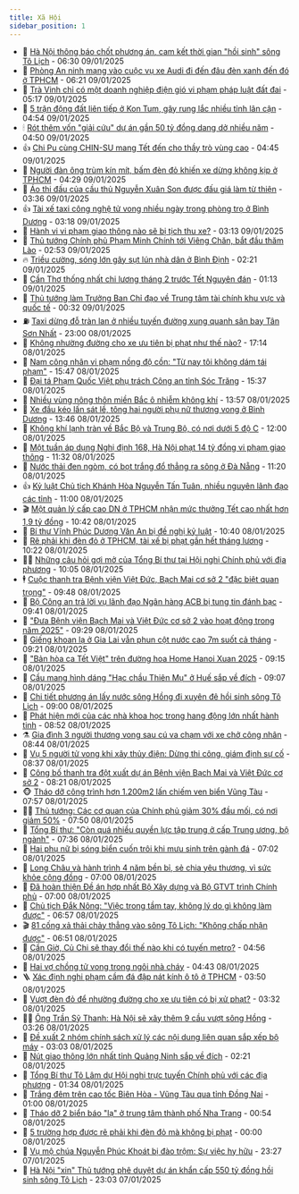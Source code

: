 ```yaml
---
title: Xã Hội
sidebar_position: 1
---
```


<!-- dantri-xa-hoi:START -->
- 🫣 [Hà Nội thông báo chốt phương án, cam kết thời gian &quot;hồi sinh&quot; sông Tô Lịch](https://dantri.com.vn/xa-hoi/ha-noi-thong-bao-chot-phuong-an-cam-ket-thoi-gian-hoi-sinh-song-to-lich-20250109115004994.htm) - 06:30 09/01/2025
- 💼 [Phòng An ninh mạng vào cuộc vụ xe Audi đi đến đâu đèn xanh đến đó ở TPHCM](https://dantri.com.vn/xa-hoi/phong-an-ninh-mang-vao-cuoc-vu-xe-audi-di-den-dau-den-xanh-den-do-o-tphcm-20250109122301390.htm) - 06:21 09/01/2025
- 🎊 [Trà Vinh chỉ có một doanh nghiệp điện gió vi phạm pháp luật đất đai](https://dantri.com.vn/xa-hoi/tra-vinh-chi-co-mot-doanh-nghiep-dien-gio-vi-pham-phap-luat-dat-dai-20250109114628263.htm) - 05:17 09/01/2025
- 🙉 [5 trận động đất liên tiếp ở Kon Tum, gây rung lắc nhiều tỉnh lân cận](https://dantri.com.vn/xa-hoi/5-tran-dong-dat-lien-tiep-o-kon-tum-gay-rung-lac-nhieu-tinh-lan-can-20250109114044032.htm) - 04:54 09/01/2025
- 🕯 [Rót thêm vốn &quot;giải cứu&quot; dự án gần 50 tỷ đồng dang dở nhiều năm](https://dantri.com.vn/xa-hoi/rot-them-von-giai-cuu-du-an-gan-50-ty-dong-dang-do-nhieu-nam-20250109110055652.htm) - 04:50 09/01/2025
- 👍 [Chi Pu cùng CHIN-SU mang Tết đến cho thầy trò vùng cao](https://dantri.com.vn/xa-hoi/chi-pu-cung-chin-su-mang-tet-den-cho-thay-tro-vung-cao-20250109111239497.htm) - 04:45 09/01/2025
- 🤖 [Người đàn ông trùm kín mít, bấm đèn đỏ khiến xe dừng không kịp ở TPHCM](https://dantri.com.vn/xa-hoi/nguoi-dan-ong-trum-kin-mit-bam-den-do-khien-xe-dung-khong-kip-o-tphcm-20250109110100841.htm) - 04:29 09/01/2025
- 🙉 [Áo thi đấu của cầu thủ Nguyễn Xuân Son được đấu giá làm từ thiện](https://dantri.com.vn/xa-hoi/ao-thi-dau-cua-cau-thu-nguyen-xuan-son-duoc-dau-gia-lam-tu-thien-20250109102523850.htm) - 03:36 09/01/2025
- 👍 [Tài xế taxi công nghệ tử vong nhiều ngày trong phòng trọ ở Bình Dương](https://dantri.com.vn/xa-hoi/tai-xe-taxi-cong-nghe-tu-vong-nhieu-ngay-trong-phong-tro-o-binh-duong-20250109093422307.htm) - 03:18 09/01/2025
- 🗽 [Hành vi vi phạm giao thông nào sẽ bị tịch thu xe?](https://dantri.com.vn/xa-hoi/hanh-vi-vi-pham-giao-thong-nao-se-bi-tich-thu-xe-20250109094847019.htm) - 03:13 09/01/2025
- 🗽 [Thủ tướng Chính phủ Phạm Minh Chính tới Viêng Chăn, bắt đầu thăm Lào](https://dantri.com.vn/xa-hoi/thu-tuong-chinh-phu-pham-minh-chinh-toi-vieng-chan-bat-dau-tham-lao-20250109095142397.htm) - 02:53 09/01/2025
- 🔥 [Triều cường, sóng lớn gây sụt lún nhà dân ở Bình Định](https://dantri.com.vn/xa-hoi/trieu-cuong-song-lon-gay-sut-lun-nha-dan-o-binh-dinh-20250109080749422.htm) - 02:21 09/01/2025
- 🦒 [Cần Thơ thống nhất chi lương tháng 2 trước Tết Nguyên đán](https://dantri.com.vn/xa-hoi/can-tho-thong-nhat-chi-luong-thang-2-truoc-tet-nguyen-dan-20250109075137337.htm) - 01:13 09/01/2025
- 🧐 [Thủ tướng làm Trưởng Ban Chỉ đạo về Trung tâm tài chính khu vực và quốc tế](https://dantri.com.vn/xa-hoi/thu-tuong-lam-truong-ban-chi-dao-ve-trung-tam-tai-chinh-khu-vuc-va-quoc-te-20250109072810266.htm) - 00:32 09/01/2025
- ⛽️ [Taxi dừng đỗ tràn lan ở nhiều tuyến đường xung quanh sân bay Tân Sơn Nhất](https://dantri.com.vn/xa-hoi/taxi-dung-do-tran-lan-o-nhieu-tuyen-duong-xung-quanh-san-bay-tan-son-nhat-20250103191410549.htm) - 23:00 08/01/2025
- 🚀 [Không nhường đường cho xe ưu tiên bị phạt như thế nào?](https://dantri.com.vn/xa-hoi/khong-nhuong-duong-cho-xe-uu-tien-bi-phat-nhu-the-nao-20250108145856120.htm) - 17:14 08/01/2025
- 🦒 [Nam công nhân vi phạm nồng độ cồn: &quot;Từ nay tôi không dám tái phạm&quot;](https://dantri.com.vn/xa-hoi/nam-cong-nhan-vi-pham-nong-do-con-tu-nay-toi-khong-dam-tai-pham-20250108220452917.htm) - 15:47 08/01/2025
- 🦅 [Đại tá Phạm Quốc Việt phụ trách Công an tỉnh Sóc Trăng](https://dantri.com.vn/xa-hoi/dai-ta-pham-quoc-viet-phu-trach-cong-an-tinh-soc-trang-20250108211757357.htm) - 15:37 08/01/2025
- 🚀 [Nhiều vùng nông thôn miền Bắc ô nhiễm không khí](https://dantri.com.vn/xa-hoi/nhieu-vung-nong-thon-mien-bac-o-nhiem-khong-khi-20250108203142651.htm) - 13:57 08/01/2025
- 🦅 [Xe đầu kéo lấn sát lề, tông hai người phụ nữ thương vong ở Bình Dương](https://dantri.com.vn/xa-hoi/xe-dau-keo-lan-sat-le-tong-hai-nguoi-phu-nu-thuong-vong-o-binh-duong-20250108202633885.htm) - 13:46 08/01/2025
- 🤠 [Không khí lạnh tràn về Bắc Bộ và Trung Bộ, có nơi dưới 5 độ C](https://dantri.com.vn/xa-hoi/khong-khi-lanh-tran-ve-bac-bo-va-trung-bo-co-noi-duoi-5-do-c-20250108173811618.htm) - 12:00 08/01/2025
- 💄 [Một tuần áp dụng Nghị định 168, Hà Nội phạt 14 tỷ đồng vi phạm giao thông](https://dantri.com.vn/xa-hoi/mot-tuan-ap-dung-nghi-dinh-168-ha-noi-phat-14-ty-dong-vi-pham-giao-thong-20250108182411980.htm) - 11:32 08/01/2025
- 🥷 [Nước thải đen ngòm, có bọt trắng đổ thẳng ra sông ở Đà Nẵng](https://dantri.com.vn/xa-hoi/nuoc-thai-den-ngom-co-bot-trang-do-thang-ra-song-o-da-nang-20250108175833640.htm) - 11:20 08/01/2025
- 👍 [Kỷ luật Chủ tịch Khánh Hòa Nguyễn Tấn Tuân, nhiều nguyên lãnh đạo các tỉnh](https://dantri.com.vn/xa-hoi/ky-luat-chu-tich-khanh-hoa-nguyen-tan-tuan-nhieu-nguyen-lanh-dao-cac-tinh-20250108175551572.htm) - 11:00 08/01/2025
- 🎬 [Một quản lý cấp cao DN ở TPHCM nhận mức thưởng Tết cao nhất hơn 1,9 tỷ đồng](https://dantri.com.vn/xa-hoi/mot-quan-ly-cap-cao-dn-o-tphcm-nhan-muc-thuong-tet-cao-nhat-hon-19-ty-dong-20250108173656301.htm) - 10:42 08/01/2025
- 🦒 [Bí thư Vĩnh Phúc Dương Văn An bị đề nghị kỷ luật](https://dantri.com.vn/xa-hoi/bi-thu-vinh-phuc-duong-van-an-bi-de-nghi-ky-luat-20241118164459233.htm) - 10:40 08/01/2025
- 🌊 [Rẽ phải khi đèn đỏ ở TPHCM, tài xế bị phạt gần hết tháng lương](https://dantri.com.vn/xa-hoi/re-phai-khi-den-do-o-tphcm-tai-xe-bi-phat-gan-het-thang-luong-20250108165827008.htm) - 10:22 08/01/2025
- 🧑‍💻 [Những câu hỏi gợi mở của Tổng Bí thư tại Hội nghị Chính phủ với địa phương](https://dantri.com.vn/xa-hoi/nhung-cau-hoi-goi-mo-cua-tong-bi-thu-tai-hoi-nghi-chinh-phu-voi-dia-phuong-20250108170141837.htm) - 10:05 08/01/2025
- 🕴 [Cuộc thanh tra Bệnh viện Việt Đức, Bạch Mai cơ sở 2 &quot;đặc biệt quan trọng&quot;](https://dantri.com.vn/xa-hoi/cuoc-thanh-tra-benh-vien-viet-duc-bach-mai-co-so-2-dac-biet-quan-trong-20250108163421951.htm) - 09:48 08/01/2025
- 🤔 [Bộ Công an trả lời vụ lãnh đạo Ngân hàng ACB bị tung tin đánh bạc](https://dantri.com.vn/xa-hoi/bo-cong-an-tra-loi-vu-lanh-dao-ngan-hang-acb-bi-tung-tin-danh-bac-20250108153234358.htm) - 09:41 08/01/2025
- 💄 [&quot;Đưa Bệnh viện Bạch Mai và Việt Đức cơ sở 2 vào hoạt động trong năm 2025&quot;](https://dantri.com.vn/xa-hoi/dua-benh-vien-bach-mai-va-viet-duc-co-so-2-vao-hoat-dong-trong-nam-2025-20250108161715947.htm) - 09:29 08/01/2025
- 🧠 [Giếng khoan lạ ở Gia Lai vẫn phun cột nước cao 7m suốt cả tháng](https://dantri.com.vn/xa-hoi/gieng-khoan-la-o-gia-lai-van-phun-cot-nuoc-cao-7m-suot-ca-thang-20250108155513126.htm) - 09:21 08/01/2025
- 🦣 [&quot;Bản hòa ca Tết Việt&quot; trên đường hoa Home Hanoi Xuan 2025](https://dantri.com.vn/xa-hoi/ban-hoa-ca-tet-viet-tren-duong-hoa-home-hanoi-xuan-2025-20250108160511962.htm) - 09:15 08/01/2025
- 💫 [Cầu mang hình dáng &quot;Hạc chầu Thiên Mụ&quot; ở Huế sắp về đích](https://dantri.com.vn/xa-hoi/cau-mang-hinh-dang-hac-chau-thien-mu-o-hue-sap-ve-dich-20250108141246149.htm) - 09:07 08/01/2025
- 🚀 [Chi tiết phương án lấy nước sông Hồng đi xuyên đê hồi sinh sông Tô Lịch](https://dantri.com.vn/xa-hoi/chi-tiet-phuong-an-lay-nuoc-song-hong-di-xuyen-de-hoi-sinh-song-to-lich-20250108000819844.htm) - 09:00 08/01/2025
- 🤔 [Phát hiện mới của các nhà khoa học trong hang động lớn nhất hành tinh](https://dantri.com.vn/xa-hoi/phat-hien-moi-cua-cac-nha-khoa-hoc-trong-hang-dong-lon-nhat-hanh-tinh-20250108141725248.htm) - 08:52 08/01/2025
- ⚗️ [Gia đình 3 người thương vong sau cú va chạm với xe chở công nhân](https://dantri.com.vn/xa-hoi/gia-dinh-3-nguoi-thuong-vong-sau-cu-va-cham-voi-xe-cho-cong-nhan-20250108152740323.htm) - 08:44 08/01/2025
- 🫶 [Vụ 5 người tử vong khi xây thủy điện: Dừng thi công, giám định sự cố](https://dantri.com.vn/xa-hoi/vu-5-nguoi-tu-vong-khi-xay-thuy-dien-dung-thi-cong-giam-dinh-su-co-20250108145101010.htm) - 08:37 08/01/2025
- 🌮 [Công bố thanh tra đột xuất dự án Bệnh viện Bạch Mai và Việt Đức cơ sở 2](https://dantri.com.vn/xa-hoi/cong-bo-thanh-tra-dot-xuat-du-an-benh-vien-bach-mai-va-viet-duc-co-so-2-20250108151621446.htm) - 08:21 08/01/2025
- 🐵 [Tháo dỡ công trình hơn 1.200m2 lấn chiếm ven biển Vũng Tàu](https://dantri.com.vn/xa-hoi/thao-do-cong-trinh-hon-1200m2-lan-chiem-ven-bien-vung-tau-20250108134408889.htm) - 07:57 08/01/2025
- 🧑‍🏫 [Thủ tướng: Các cơ quan của Chính phủ giảm 30% đầu mối, có nơi giảm 50%](https://dantri.com.vn/xa-hoi/thu-tuong-cac-co-quan-cua-chinh-phu-giam-30-dau-moi-co-noi-giam-50-20250108144131360.htm) - 07:50 08/01/2025
- 💫 [Tổng Bí thư: &quot;Còn quá nhiều quyền lực tập trung ở cấp Trung ương, bộ ngành&quot;](https://dantri.com.vn/xa-hoi/tong-bi-thu-con-qua-nhieu-quyen-luc-tap-trung-o-cap-trung-uong-bo-nganh-20250108141850500.htm) - 07:36 08/01/2025
- 🦩 [Hai phụ nữ bị sóng biển cuốn trôi khi mưu sinh trên gành đá](https://dantri.com.vn/xa-hoi/hai-phu-nu-bi-song-bien-cuon-troi-khi-muu-sinh-tren-ganh-da-20250108121156483.htm) - 07:02 08/01/2025
- 🦄 [Long Châu và hành trình 4 năm bền bỉ, sẻ chia yêu thương, vì sức khỏe cộng đồng](https://dantri.com.vn/xa-hoi/long-chau-va-hanh-trinh-4-nam-ben-bi-se-chia-yeu-thuong-vi-suc-khoe-cong-dong-20250108124537911.htm) - 07:00 08/01/2025
- 💂 [Đã hoàn thiện Đề án hợp nhất Bộ Xây dựng và Bộ GTVT trình Chính phủ](https://dantri.com.vn/xa-hoi/da-hoan-thien-de-an-hop-nhat-bo-xay-dung-va-bo-gtvt-trinh-chinh-phu-20250108110401376.htm) - 07:00 08/01/2025
- 💄 [Chủ tịch Đắk Nông: &quot;Việc trong tầm tay, không lý do gì không làm được&quot;](https://dantri.com.vn/xa-hoi/chu-tich-dak-nong-viec-trong-tam-tay-khong-ly-do-gi-khong-lam-duoc-20250108112241914.htm) - 06:57 08/01/2025
- 🎬 [81 cống xả thải chảy thẳng vào sông Tô Lịch: &quot;Không chấp nhận được&quot;](https://dantri.com.vn/xa-hoi/81-cong-xa-thai-chay-thang-vao-song-to-lich-khong-chap-nhan-duoc-20250108115708009.htm) - 06:51 08/01/2025
- 👀 [Cần Giờ, Củ Chi sẽ thay đổi thế nào khi có tuyến metro?](https://dantri.com.vn/xa-hoi/can-gio-cu-chi-se-thay-doi-the-nao-khi-co-tuyen-metro-20250108031146512.htm) - 04:56 08/01/2025
- 💃 [Hai vợ chồng tử vong trong ngôi nhà cháy](https://dantri.com.vn/xa-hoi/hai-vo-chong-tu-vong-trong-ngoi-nha-chay-20250108104507948.htm) - 04:43 08/01/2025
- 🪜 [Xác định nghi phạm cầm đá đập nát kính ô tô ở TPHCM](https://dantri.com.vn/xa-hoi/xac-dinh-nghi-pham-cam-da-dap-nat-kinh-o-to-o-tphcm-20250108101716416.htm) - 03:50 08/01/2025
- 📝 [Vượt đèn đỏ để nhường đường cho xe ưu tiên có bị xử phạt?](https://dantri.com.vn/xa-hoi/vuot-den-do-de-nhuong-duong-cho-xe-uu-tien-co-bi-xu-phat-20250108100721952.htm) - 03:32 08/01/2025
- 🧑‍💻 [Ông Trần Sỹ Thanh: Hà Nội sẽ xây thêm 9 cầu vượt sông Hồng](https://dantri.com.vn/xa-hoi/ong-tran-sy-thanh-ha-noi-se-xay-them-9-cau-vuot-song-hong-20250108102039538.htm) - 03:26 08/01/2025
- 👺 [Đề xuất 2 nhóm chính sách xử lý các nội dung liên quan sắp xếp bộ máy](https://dantri.com.vn/xa-hoi/de-xuat-2-nhom-chinh-sach-xu-ly-cac-noi-dung-lien-quan-sap-xep-bo-may-20250108095257980.htm) - 03:03 08/01/2025
- 🌮 [Nút giao thông lớn nhất tỉnh Quảng Ninh sắp về đích](https://dantri.com.vn/xa-hoi/nut-giao-thong-lon-nhat-tinh-quang-ninh-sap-ve-dich-20250107224334020.htm) - 02:21 08/01/2025
- 🤭 [Tổng Bí thư Tô Lâm dự Hội nghị trực tuyến Chính phủ với các địa phương](https://dantri.com.vn/xa-hoi/tong-bi-thu-to-lam-du-hoi-nghi-truc-tuyen-chinh-phu-voi-cac-dia-phuong-20250108082607189.htm) - 01:34 08/01/2025
- 💪 [Trắng đêm trên cao tốc Biên Hòa - Vũng Tàu qua tỉnh Đồng Nai](https://dantri.com.vn/xa-hoi/trang-dem-tren-cao-toc-bien-hoa-vung-tau-qua-tinh-dong-nai-20250107133742950.htm) - 01:00 08/01/2025
- 🧰 [Tháo dỡ 2 biển báo &quot;lạ&quot; ở trung tâm thành phố Nha Trang](https://dantri.com.vn/xa-hoi/thao-do-2-bien-bao-la-o-trung-tam-thanh-pho-nha-trang-20250108072347777.htm) - 00:54 08/01/2025
- 🤡 [5 trường hợp được rẽ phải khi đèn đỏ mà không bị phạt](https://dantri.com.vn/xa-hoi/5-truong-hop-duoc-re-phai-khi-den-do-ma-khong-bi-phat-20250107203744149.htm) - 00:00 08/01/2025
- 🦆 [Vụ mộ chúa Nguyễn Phúc Khoát bị đào trộm: Sự việc hy hữu](https://dantri.com.vn/xa-hoi/vu-mo-chua-nguyen-phuc-khoat-bi-dao-trom-su-viec-hy-huu-20250107191040421.htm) - 23:27 07/01/2025
- 🦍 [Hà Nội &quot;xin&quot; Thủ tướng phê duyệt dự án khẩn cấp 550 tỷ đồng hồi sinh sông Tô Lịch](https://dantri.com.vn/xa-hoi/ha-noi-xin-thu-tuong-phe-duyet-du-an-khan-cap-550-ty-dong-hoi-sinh-song-to-lich-20250107183849359.htm) - 23:03 07/01/2025<!-- dantri-xa-hoi:END -->
